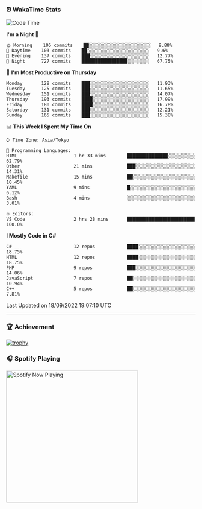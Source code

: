 ### ⏰ WakaTime Stats


<!--START_SECTION:waka-->
![Code Time](http://img.shields.io/badge/Code%20Time-494%20hrs%2034%20mins-blue)

**I'm a Night 🦉** 

```text
🌞 Morning    106 commits    ██░░░░░░░░░░░░░░░░░░░░░░░   9.88% 
🌆 Daytime    103 commits    ██░░░░░░░░░░░░░░░░░░░░░░░   9.6% 
🌃 Evening    137 commits    ███░░░░░░░░░░░░░░░░░░░░░░   12.77% 
🌙 Night      727 commits    █████████████████░░░░░░░░   67.75%

```
📅 **I'm Most Productive on Thursday** 

```text
Monday       128 commits    ███░░░░░░░░░░░░░░░░░░░░░░   11.93% 
Tuesday      125 commits    ███░░░░░░░░░░░░░░░░░░░░░░   11.65% 
Wednesday    151 commits    ███░░░░░░░░░░░░░░░░░░░░░░   14.07% 
Thursday     193 commits    ████░░░░░░░░░░░░░░░░░░░░░   17.99% 
Friday       180 commits    ████░░░░░░░░░░░░░░░░░░░░░   16.78% 
Saturday     131 commits    ███░░░░░░░░░░░░░░░░░░░░░░   12.21% 
Sunday       165 commits    ███░░░░░░░░░░░░░░░░░░░░░░   15.38%

```


📊 **This Week I Spent My Time On** 

```text
⌚︎ Time Zone: Asia/Tokyo

💬 Programming Languages: 
HTML                     1 hr 33 mins        ███████████████░░░░░░░░░░   62.79% 
Other                    21 mins             ███░░░░░░░░░░░░░░░░░░░░░░   14.31% 
Makefile                 15 mins             ██░░░░░░░░░░░░░░░░░░░░░░░   10.45% 
YAML                     9 mins              █░░░░░░░░░░░░░░░░░░░░░░░░   6.12% 
Bash                     4 mins              ░░░░░░░░░░░░░░░░░░░░░░░░░   3.01%

🔥 Editors: 
VS Code                  2 hrs 28 mins       █████████████████████████   100.0%

```

**I Mostly Code in C#** 

```text
C#                       12 repos            ████░░░░░░░░░░░░░░░░░░░░░   18.75% 
HTML                     12 repos            ████░░░░░░░░░░░░░░░░░░░░░   18.75% 
PHP                      9 repos             ███░░░░░░░░░░░░░░░░░░░░░░   14.06% 
JavaScript               7 repos             ██░░░░░░░░░░░░░░░░░░░░░░░   10.94% 
C++                      5 repos             ██░░░░░░░░░░░░░░░░░░░░░░░   7.81%

```



 Last Updated on 18/09/2022 19:07:10 UTC
<!--END_SECTION:waka-->

---

### 🏆 Achievement

[![trophy](https://github-profile-trophy.vercel.app/?username=Slime-hatena&theme=flat&no-bg=true&no-frame=true&column=8)](https://github.com/ryo-ma/github-profile-trophy)

### 🎧 Spotify Playing

[<img src="https://spotify-now-playing-slime-hatena.vercel.app/api/spotify-playing" alt="Spotify Now Playing" width="350" />](https://open.spotify.com/user/slime_hatena)

<!--
**Slime-hatena/Slime-hatena** is a ✨ _special_ ✨ repository because its `README.md` (this file) appears on your GitHub profile.

Here are some ideas to get you started:

- 🔭 I’m currently working on ...
- 🌱 I’m currently learning ...
- 👯 I’m looking to collaborate on ...
- 🤔 I’m looking for help with ...
- 💬 Ask me about ...
- 📫 How to reach me: ...
- 😄 Pronouns: ...
- ⚡ Fun fact: ...
-->
